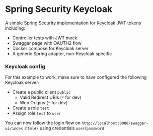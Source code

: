 # Spring Security Keycloak

A simple Spring Security implementation for Keycloak JWT tokens including:

- Controller tests with JWT mock
- Swagger page with OAUTH2 flow
- Docker compose for Keycloak server
- A generic Spring adapter, non-Keycloak specific

### Keycloak config
For this example to work, make sure to have configured the following Keycloak server:

- Create a public client `public`
  - Valid Redirect URIs (`*` for dev)
  - Web Origins (`*` for dev)
- Create a role `test`
- Assign role `test` to `user`

You can now follow the login flow on `http://localhost:8080/swagger-ui/index.html#/` using credentials `user`/`password`




